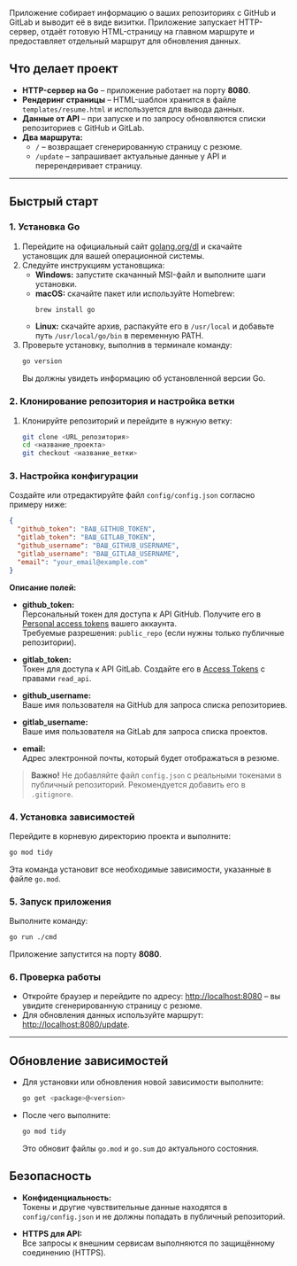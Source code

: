 Приложение собирает информацию о ваших репозиториях с GitHub и GitLab и выводит её в виде визитки. Приложение запускает HTTP-сервер, отдаёт готовую HTML-страницу на главном маршруте и предоставляет отдельный маршрут для обновления данных.
## Что делает проект

- **HTTP-сервер на Go** – приложение работает на порту **8080**.
- **Рендеринг страницы** – HTML-шаблон хранится в файле `templates/resume.html` и используется для вывода данных.
- **Данные от API** – при запуске и по запросу обновляются списки репозиториев с GitHub и GitLab.
- **Два маршрута:**
  - `/` – возвращает сгенерированную страницу с резюме.
  - `/update` – запрашивает актуальные данные у API и перерендеривает страницу.


---

## Быстрый старт

### 1. Установка Go

1. Перейдите на официальный сайт [golang.org/dl](https://golang.org/dl/) и скачайте установщик для вашей операционной системы.
2. Следуйте инструкциям установщика:
   - **Windows:** запустите скачанный MSI-файл и выполните шаги установки.
   - **macOS:** скачайте пакет или используйте Homebrew:  
     ```bash
     brew install go
     ```
   - **Linux:** скачайте архив, распакуйте его в `/usr/local` и добавьте путь `/usr/local/go/bin` в переменную PATH.
3. Проверьте установку, выполнив в терминале команду:
   ```bash
   go version
   ```
   Вы должны увидеть информацию об установленной версии Go.

### 2. Клонирование репозитория и настройка ветки

1. Клонируйте репозиторий и перейдите в нужную ветку:
   ```bash
   git clone <URL_репозитория>
   cd <название_проекта>
   git checkout <название_ветки>
   ```

### 3. Настройка конфигурации

Создайте или отредактируйте файл `config/config.json` согласно примеру ниже:

```json
{
  "github_token": "ВАШ_GITHUB_TOKEN",
  "gitlab_token": "ВАШ_GITLAB_TOKEN",
  "github_username": "ВАШ_GITHUB_USERNAME",
  "gitlab_username": "ВАШ_GITLAB_USERNAME",
  "email": "your_email@example.com"
}
```

**Описание полей:**

- **github_token:**  
  Персональный токен для доступа к API GitHub. Получите его в [Personal access tokens](https://github.com/settings/tokens) вашего аккаунта.  
  Требуемые разрешения: `public_repo` (если нужны только публичные репозитории).

- **gitlab_token:**  
  Токен для доступа к API GitLab. Создайте его в [Access Tokens](https://gitlab.com/-/profile/personal_access_tokens) с правами `read_api`.

- **github_username:**  
  Ваше имя пользователя на GitHub для запроса списка репозиториев.

- **gitlab_username:**  
  Ваше имя пользователя на GitLab для запроса списка проектов.

- **email:**  
  Адрес электронной почты, который будет отображаться в резюме.

> **Важно!** Не добавляйте файл `config.json` с реальными токенами в публичный репозиторий. Рекомендуется добавить его в `.gitignore`.

### 4. Установка зависимостей

Перейдите в корневую директорию проекта и выполните:

```bash
go mod tidy
```

Эта команда установит все необходимые зависимости, указанные в файле `go.mod`.

### 5. Запуск приложения

Выполните команду:

```bash
go run ./cmd
```

Приложение запустится на порту **8080**.

### 6. Проверка работы

- Откройте браузер и перейдите по адресу: [http://localhost:8080](http://localhost:8080) – вы увидите сгенерированную страницу с резюме.
- Для обновления данных используйте маршрут: [http://localhost:8080/update](http://localhost:8080/update).

---

## Обновление зависимостей

- Для установки или обновления новой зависимости выполните:
  ```bash
  go get <package>@<version>
  ```
- После чего выполните:
  ```bash
  go mod tidy
  ```
  Это обновит файлы `go.mod` и `go.sum` до актуального состояния.


## Безопасность

- **Конфиденциальность:**  
  Токены и другие чувствительные данные находятся в `config/config.json` и не должны попадать в публичный репозиторий.

- **HTTPS для API:**  
  Все запросы к внешним сервисам выполняются по защищённому соединению (HTTPS).

